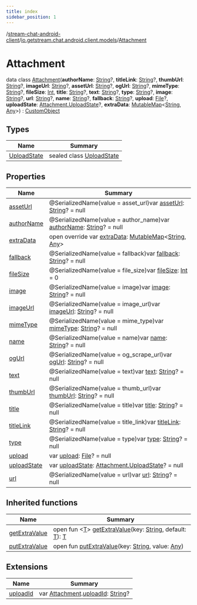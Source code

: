 ```yaml
---
title: index
sidebar_position: 1
---
```

/[stream-chat-android-client](../../index.md)/[io.getstream.chat.android.client.models](../index.md)/[Attachment](index.md)  
  
  
  
# Attachment  
data class [Attachment](index.md)(**authorName**: [String](https://kotlinlang.org/api/latest/jvm/stdlib/kotlin/-string/index.html)?, **titleLink**: [String](https://kotlinlang.org/api/latest/jvm/stdlib/kotlin/-string/index.html)?, **thumbUrl**: [String](https://kotlinlang.org/api/latest/jvm/stdlib/kotlin/-string/index.html)?, **imageUrl**: [String](https://kotlinlang.org/api/latest/jvm/stdlib/kotlin/-string/index.html)?, **assetUrl**: [String](https://kotlinlang.org/api/latest/jvm/stdlib/kotlin/-string/index.html)?, **ogUrl**: [String](https://kotlinlang.org/api/latest/jvm/stdlib/kotlin/-string/index.html)?, **mimeType**: [String](https://kotlinlang.org/api/latest/jvm/stdlib/kotlin/-string/index.html)?, **fileSize**: [Int](https://kotlinlang.org/api/latest/jvm/stdlib/kotlin/-int/index.html), **title**: [String](https://kotlinlang.org/api/latest/jvm/stdlib/kotlin/-string/index.html)?, **text**: [String](https://kotlinlang.org/api/latest/jvm/stdlib/kotlin/-string/index.html)?, **type**: [String](https://kotlinlang.org/api/latest/jvm/stdlib/kotlin/-string/index.html)?, **image**: [String](https://kotlinlang.org/api/latest/jvm/stdlib/kotlin/-string/index.html)?, **url**: [String](https://kotlinlang.org/api/latest/jvm/stdlib/kotlin/-string/index.html)?, **name**: [String](https://kotlinlang.org/api/latest/jvm/stdlib/kotlin/-string/index.html)?, **fallback**: [String](https://kotlinlang.org/api/latest/jvm/stdlib/kotlin/-string/index.html)?, **upload**: [File](https://developer.android.com/reference/kotlin/java/io/File.html)?, **uploadState**: [Attachment.UploadState](UploadState/index.md)?, **extraData**: [MutableMap](https://kotlinlang.org/api/latest/jvm/stdlib/kotlin.collections/-mutable-map/index.html)&lt;[String](https://kotlinlang.org/api/latest/jvm/stdlib/kotlin/-string/index.html), [Any](https://kotlinlang.org/api/latest/jvm/stdlib/kotlin/-any/index.html)&gt;) : [CustomObject](../CustomObject/index.md)  
  
## Types  
  
|  Name |  Summary | 
|---|---|
| <a name="io.getstream.chat.android.client.models/Attachment.UploadState///PointingToDeclaration/"></a>[UploadState](UploadState/index.md)| <a name="io.getstream.chat.android.client.models/Attachment.UploadState///PointingToDeclaration/"></a>sealed class [UploadState](UploadState/index.md)|
  
  
## Properties  
  
|  Name |  Summary | 
|---|---|
| <a name="io.getstream.chat.android.client.models/Attachment/assetUrl/#/PointingToDeclaration/"></a>[assetUrl](assetUrl.md)| <a name="io.getstream.chat.android.client.models/Attachment/assetUrl/#/PointingToDeclaration/"></a>@SerializedName(value = asset_url)var [assetUrl](assetUrl.md): [String](https://kotlinlang.org/api/latest/jvm/stdlib/kotlin/-string/index.html)? = null|
| <a name="io.getstream.chat.android.client.models/Attachment/authorName/#/PointingToDeclaration/"></a>[authorName](authorName.md)| <a name="io.getstream.chat.android.client.models/Attachment/authorName/#/PointingToDeclaration/"></a>@SerializedName(value = author_name)var [authorName](authorName.md): [String](https://kotlinlang.org/api/latest/jvm/stdlib/kotlin/-string/index.html)? = null|
| <a name="io.getstream.chat.android.client.models/Attachment/extraData/#/PointingToDeclaration/"></a>[extraData](extraData.md)| <a name="io.getstream.chat.android.client.models/Attachment/extraData/#/PointingToDeclaration/"></a>open override var [extraData](extraData.md): [MutableMap](https://kotlinlang.org/api/latest/jvm/stdlib/kotlin.collections/-mutable-map/index.html)&lt;[String](https://kotlinlang.org/api/latest/jvm/stdlib/kotlin/-string/index.html), [Any](https://kotlinlang.org/api/latest/jvm/stdlib/kotlin/-any/index.html)&gt;|
| <a name="io.getstream.chat.android.client.models/Attachment/fallback/#/PointingToDeclaration/"></a>[fallback](fallback.md)| <a name="io.getstream.chat.android.client.models/Attachment/fallback/#/PointingToDeclaration/"></a>@SerializedName(value = fallback)var [fallback](fallback.md): [String](https://kotlinlang.org/api/latest/jvm/stdlib/kotlin/-string/index.html)? = null|
| <a name="io.getstream.chat.android.client.models/Attachment/fileSize/#/PointingToDeclaration/"></a>[fileSize](fileSize.md)| <a name="io.getstream.chat.android.client.models/Attachment/fileSize/#/PointingToDeclaration/"></a>@SerializedName(value = file_size)var [fileSize](fileSize.md): [Int](https://kotlinlang.org/api/latest/jvm/stdlib/kotlin/-int/index.html) = 0|
| <a name="io.getstream.chat.android.client.models/Attachment/image/#/PointingToDeclaration/"></a>[image](image.md)| <a name="io.getstream.chat.android.client.models/Attachment/image/#/PointingToDeclaration/"></a>@SerializedName(value = image)var [image](image.md): [String](https://kotlinlang.org/api/latest/jvm/stdlib/kotlin/-string/index.html)? = null|
| <a name="io.getstream.chat.android.client.models/Attachment/imageUrl/#/PointingToDeclaration/"></a>[imageUrl](imageUrl.md)| <a name="io.getstream.chat.android.client.models/Attachment/imageUrl/#/PointingToDeclaration/"></a>@SerializedName(value = image_url)var [imageUrl](imageUrl.md): [String](https://kotlinlang.org/api/latest/jvm/stdlib/kotlin/-string/index.html)? = null|
| <a name="io.getstream.chat.android.client.models/Attachment/mimeType/#/PointingToDeclaration/"></a>[mimeType](mimeType.md)| <a name="io.getstream.chat.android.client.models/Attachment/mimeType/#/PointingToDeclaration/"></a>@SerializedName(value = mime_type)var [mimeType](mimeType.md): [String](https://kotlinlang.org/api/latest/jvm/stdlib/kotlin/-string/index.html)? = null|
| <a name="io.getstream.chat.android.client.models/Attachment/name/#/PointingToDeclaration/"></a>[name](name.md)| <a name="io.getstream.chat.android.client.models/Attachment/name/#/PointingToDeclaration/"></a>@SerializedName(value = name)var [name](name.md): [String](https://kotlinlang.org/api/latest/jvm/stdlib/kotlin/-string/index.html)? = null|
| <a name="io.getstream.chat.android.client.models/Attachment/ogUrl/#/PointingToDeclaration/"></a>[ogUrl](ogUrl.md)| <a name="io.getstream.chat.android.client.models/Attachment/ogUrl/#/PointingToDeclaration/"></a>@SerializedName(value = og_scrape_url)var [ogUrl](ogUrl.md): [String](https://kotlinlang.org/api/latest/jvm/stdlib/kotlin/-string/index.html)? = null|
| <a name="io.getstream.chat.android.client.models/Attachment/text/#/PointingToDeclaration/"></a>[text](text.md)| <a name="io.getstream.chat.android.client.models/Attachment/text/#/PointingToDeclaration/"></a>@SerializedName(value = text)var [text](text.md): [String](https://kotlinlang.org/api/latest/jvm/stdlib/kotlin/-string/index.html)? = null|
| <a name="io.getstream.chat.android.client.models/Attachment/thumbUrl/#/PointingToDeclaration/"></a>[thumbUrl](thumbUrl.md)| <a name="io.getstream.chat.android.client.models/Attachment/thumbUrl/#/PointingToDeclaration/"></a>@SerializedName(value = thumb_url)var [thumbUrl](thumbUrl.md): [String](https://kotlinlang.org/api/latest/jvm/stdlib/kotlin/-string/index.html)? = null|
| <a name="io.getstream.chat.android.client.models/Attachment/title/#/PointingToDeclaration/"></a>[title](title.md)| <a name="io.getstream.chat.android.client.models/Attachment/title/#/PointingToDeclaration/"></a>@SerializedName(value = title)var [title](title.md): [String](https://kotlinlang.org/api/latest/jvm/stdlib/kotlin/-string/index.html)? = null|
| <a name="io.getstream.chat.android.client.models/Attachment/titleLink/#/PointingToDeclaration/"></a>[titleLink](titleLink.md)| <a name="io.getstream.chat.android.client.models/Attachment/titleLink/#/PointingToDeclaration/"></a>@SerializedName(value = title_link)var [titleLink](titleLink.md): [String](https://kotlinlang.org/api/latest/jvm/stdlib/kotlin/-string/index.html)? = null|
| <a name="io.getstream.chat.android.client.models/Attachment/type/#/PointingToDeclaration/"></a>[type](type.md)| <a name="io.getstream.chat.android.client.models/Attachment/type/#/PointingToDeclaration/"></a>@SerializedName(value = type)var [type](type.md): [String](https://kotlinlang.org/api/latest/jvm/stdlib/kotlin/-string/index.html)? = null|
| <a name="io.getstream.chat.android.client.models/Attachment/upload/#/PointingToDeclaration/"></a>[upload](upload.md)| <a name="io.getstream.chat.android.client.models/Attachment/upload/#/PointingToDeclaration/"></a>var [upload](upload.md): [File](https://developer.android.com/reference/kotlin/java/io/File.html)? = null|
| <a name="io.getstream.chat.android.client.models/Attachment/uploadState/#/PointingToDeclaration/"></a>[uploadState](uploadState.md)| <a name="io.getstream.chat.android.client.models/Attachment/uploadState/#/PointingToDeclaration/"></a>var [uploadState](uploadState.md): [Attachment.UploadState](UploadState/index.md)? = null|
| <a name="io.getstream.chat.android.client.models/Attachment/url/#/PointingToDeclaration/"></a>[url](url.md)| <a name="io.getstream.chat.android.client.models/Attachment/url/#/PointingToDeclaration/"></a>@SerializedName(value = url)var [url](url.md): [String](https://kotlinlang.org/api/latest/jvm/stdlib/kotlin/-string/index.html)? = null|
  
  
## Inherited functions  
  
|  Name |  Summary | 
|---|---|
| <a name="io.getstream.chat.android.client.models/CustomObject/getExtraValue/#kotlin.String#TypeParam(bounds=[kotlin.Any?])/PointingToDeclaration/"></a>[getExtraValue](../CustomObject/getExtraValue.md)| <a name="io.getstream.chat.android.client.models/CustomObject/getExtraValue/#kotlin.String#TypeParam(bounds=[kotlin.Any?])/PointingToDeclaration/"></a>open fun &lt;[T](../CustomObject/getExtraValue.md)&gt; [getExtraValue](../CustomObject/getExtraValue.md)(key: [String](https://kotlinlang.org/api/latest/jvm/stdlib/kotlin/-string/index.html), default: [T](../CustomObject/getExtraValue.md)): [T](../CustomObject/getExtraValue.md)|
| <a name="io.getstream.chat.android.client.models/CustomObject/putExtraValue/#kotlin.String#kotlin.Any/PointingToDeclaration/"></a>[putExtraValue](../CustomObject/putExtraValue.md)| <a name="io.getstream.chat.android.client.models/CustomObject/putExtraValue/#kotlin.String#kotlin.Any/PointingToDeclaration/"></a>open fun [putExtraValue](../CustomObject/putExtraValue.md)(key: [String](https://kotlinlang.org/api/latest/jvm/stdlib/kotlin/-string/index.html), value: [Any](https://kotlinlang.org/api/latest/jvm/stdlib/kotlin/-any/index.html))|
  
  
## Extensions  
  
|  Name |  Summary | 
|---|---|
| <a name="io.getstream.chat.android.client.extensions//uploadId/io.getstream.chat.android.client.models.Attachment#/PointingToDeclaration/"></a>[uploadId](../../io.getstream.chat.android.client.extensions/uploadId.md)| <a name="io.getstream.chat.android.client.extensions//uploadId/io.getstream.chat.android.client.models.Attachment#/PointingToDeclaration/"></a>var [Attachment](index.md).[uploadId](../../io.getstream.chat.android.client.extensions/uploadId.md): [String](https://kotlinlang.org/api/latest/jvm/stdlib/kotlin/-string/index.html)?|

